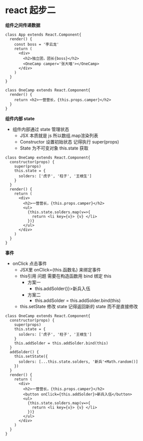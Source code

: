 # react 起步二



**组件之间传递数据**

```text
class App extends React.Component{
  render() {
    const boss = '李云龙'
    return (
      <div>
        <h2>独立团，团长{boss}</h2>
        <OneCamp camper='张大喵'></OneCamp>
      </div>
    )
  }
}

class OneCamp extends React.Component{
  render() {
    return <h2>一营营长，{this.props.camper}</h2>
  }
}
```

**组件内部 state**

* 组件内部通过 state 管理状态
  * JSX 本质就是 js 所以数组.map渲染列表
  * Constructor 设置初始状态 记得执行 super\(props\)
  * State 为不可变对象 this.state 获取

```text
class OneCamp extends React.Component{
  constructor(props) {
    super(props)
    this.state = {
      solders: ['虎子', '柱子', '王根生']
    }
  }
  render() {
    return (
      <div>
        <h2>一营营长，{this.props.camper}</h2>
        <ul>
          {this.state.solders.map(v=>{
            return <li key={v}> {v} </li>
          })}
        </ul>
      </div>
    )
  }
}
```

**事件**

* onClick 点击事件
  * JSX里 onClick={this.函数名} 来绑定事件
  * this引用 问题 需要在构造函数用 bind 绑定 this
    * 方案一 
      *  this.addSolder\(\)}&gt;新兵入伍
    * 方案二
      * this.addSolder = this.addSolder.bind\(this\)
  * this.setState 修改 state 记得返回新的 state 而不是直接修改

```text
class OneCamp extends React.Component{
  constructor(props) {
    super(props)
    this.state = {
      solders: ['虎子', '柱子', '王根生']
    }
    this.addSolder = this.addSolder.bind(this)
  }
  addSolder() {
    this.setState({
      solders: [...this.state.solders, '新兵'+Math.random()]
    })
  }
  render() {
    return (
      <div>
        <h2>一营营长，{this.props.camper}</h2>
        <button onClick={this.addSolder}>新兵入伍</button>
        <ul>
          {this.state.solders.map(v=>{
            return <li key={v}> {v} </li>
          })}
        </ul>
      </div>
    )
  }
}
```

